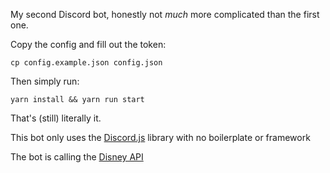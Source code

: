 My second Discord bot, honestly not *much* more complicated than the first one.

Copy the config and fill out the token:

`cp config.example.json config.json`

Then simply run:

`yarn install && yarn run start`

That's (still) literally it.

This bot only uses the [Discord.js](https://discord.js.org/#/docs/discord.js/stable/general/welcome) library with no boilerplate or framework

The bot is calling the [Disney API](https://disneyapi.dev/)